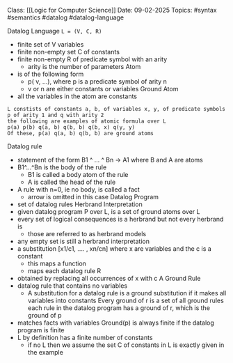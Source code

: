 Class: [[Logic for Computer Science]]
Date: 09-02-2025
Topics: #syntax #semantics #datalog #datalog-language 

Datalog Language 
	```L = (V, C, R)```
- finite set of V variables 
- finite non-empty set C of constants 
- finite non-empty R of predicate symbol with an arity  
	- arity is the number of parameters 
Atom 
- is of the following form 
	- p( v, ...), where p is a predicate symbol of arity n 
	- v or n are either constants or variables 
Ground Atom
- all the variables in the atom are constants 

``` 
L constists of constants a, b, of variables x, y, of predicate symbols p of arity 1 and q with arity 2 
the following are examples of atomic formula over L 
p(a) p(b) q(a, b) q(b, b) q(b, x) q(y, y)
Of these, p(a) q(a, b) q(b, b) are ground atoms 
```

Datalog rule
- statement of the form B1 ^ ... ^ Bn -> A1 where B and A are atoms 
- B1^...^Bn is the body of the rule 
	- B1 is called a body atom of the rule 
	- A is called the head of the rule 
- A rule with n=0, ie no body, is called a fact
	- arrow is omitted in this case
Datalog Program
- set of datalog rules 
Herbrand Interpretation 
- given datalog program P over L, is a set of ground atoms over L
-  every set of logical consequences is a herbrand but not every herbrand is 
	- those are referred to as herbrand models 
-  any empty set is still a herbrand interpretation 
- a substitution [x1/c1, .... , xn/cn] where x are variables and the c is a constant 
	- this maps a function
	- maps each datalog rule R
- obtained by replacing all occurrences of x with c
A Ground Rule 
- datalog rule that contains no variables 
	- A substitution for a datalog rule is a ground substitution if it makes all variables into constants
Every ground of r is a set of all ground rules each rule in the datalog program has a ground of r, which is the ground of p
- matches facts with variables
Ground(p) is always finite if the datalog program is finite 
- L by definition has a finite number of constants 
	- if no L then we assume the set C of constants in L is exactly given in the example  